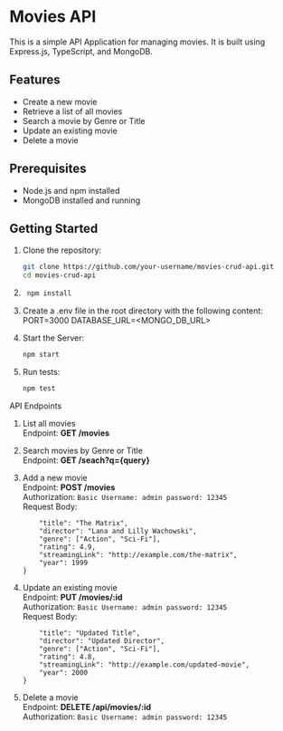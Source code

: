 # Movies API

This is a simple API Application for managing movies. It is built using Express.js, TypeScript, and MongoDB.

## Features

- Create a new movie
- Retrieve a list of all movies
- Search a movie by Genre or Title
- Update an existing movie
- Delete a movie

## Prerequisites

- Node.js and npm installed
- MongoDB installed and running

## Getting Started

1. Clone the repository:

   ```bash
   git clone https://github.com/your-username/movies-crud-api.git
   cd movies-crud-api

2. ```bash 
    npm install

3.  Create a .env file in the root directory with the following content: 
    PORT=3000
    DATABASE_URL=<MONGO_DB_URL>

4. Start the Server:
    ```bash
    npm start

5. Run tests:
    ```bash
    npm test

API Endpoints

1.  List all movies\
    Endpoint: **GET /movies**

2.  Search movies by Genre or Title\
    Endpoint: **GET /seach?q={query}**

3.  Add a new movie\
    Endpoint: **POST /movies**\
    Authorization: ``Basic
        Username: admin
        password: 12345``\
    Request Body:
    ```{
        "title": "The Matrix",
        "director": "Lana and Lilly Wachowski",
        "genre": ["Action", "Sci-Fi"],
        "rating": 4.9,
        "streamingLink": "http://example.com/the-matrix",
        "year": 1999
    }

4.  Update an existing movie\
    Endpoint: **PUT /movies/:id**\
    Authorization: ``Basic
        Username: admin
        password: 12345``\
    Request Body:
    ```{
        "title": "Updated Title",
        "director": "Updated Director",
        "genre": ["Action", "Sci-Fi"],
        "rating": 4.8,
        "streamingLink": "http://example.com/updated-movie",
        "year": 2000
    }

5.  Delete a movie\
    Endpoint: **DELETE /api/movies/:id**\
    Authorization: ``Basic
        Username: admin
        password: 12345``